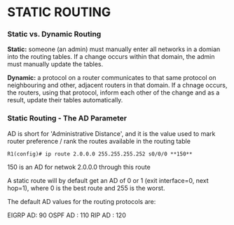 # STATIC ROUTING

### Static vs. Dynamic Routing

**Static:** someone (an admin) must manually enter all networks in a domian into the routing tables. If a change occurs within that domain, the admin must manually update the tables.

**Dynamic:** a protocol on a router communicates to that same protocol on neighbouring and other, adjacent routers in that domain. If a chnage occurs, the routers, using that protocol, inform each other of the change and as a result, update their tables automatically.




### Static Routing - The AD Parameter


AD is short for 'Administrative Distance', and it is the value used to mark router preference / rank the routes available in the routing table

```
R1(config)# ip route 2.0.0.0 255.255.255.252 s0/0/0 **150**
```
150 is an AD for netwok 2.0.0.0 through this route

A static route will by default get an AD of 0 or 1 (exit interface=0, next hop=1), where 0 is the best route and 255 is the worst.

The default AD values for the routing protocols are:

EIGRP AD: 90
OSPF AD : 110
RIP AD  : 120